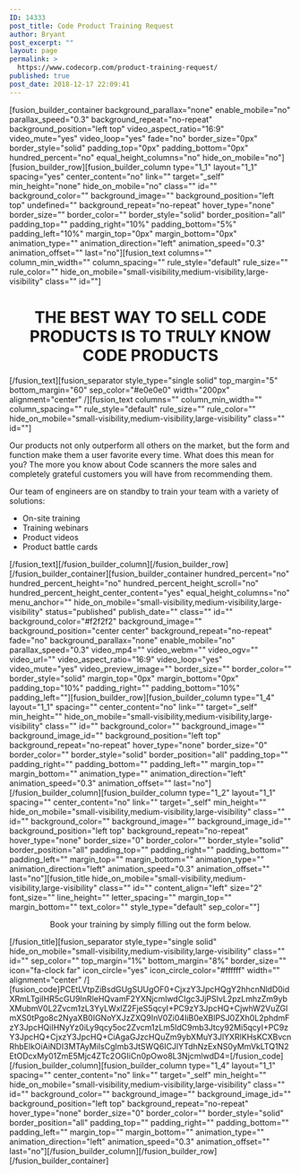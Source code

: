 ```yaml
---
ID: 14333
post_title: Code Product Training Request
author: Bryant
post_excerpt: ""
layout: page
permalink: >
  https://www.codecorp.com/product-training-request/
published: true
post_date: 2018-12-17 22:09:41
---
```

[fusion_builder_container background_parallax="none" enable_mobile="no" parallax_speed="0.3" background_repeat="no-repeat" background_position="left top" video_aspect_ratio="16:9" video_mute="yes" video_loop="yes" fade="no" border_size="0px" border_style="solid" padding_top="0px" padding_bottom="0px" hundred_percent="no" equal_height_columns="no" hide_on_mobile="no"][fusion_builder_row][fusion_builder_column type="1_1" layout="1_1" spacing="yes" center_content="no" link="" target="_self" min_height="none" hide_on_mobile="no" class="" id="" background_color="" background_image="" background_position="left top" undefined="" background_repeat="no-repeat" hover_type="none" border_size="" border_color="" border_style="solid" border_position="all" padding_top="" padding_right="10%" padding_bottom="5%" padding_left="10%" margin_top="0px" margin_bottom="0px" animation_type="" animation_direction="left" animation_speed="0.3" animation_offset="" last="no"][fusion_text columns="" column_min_width="" column_spacing="" rule_style="default" rule_size="" rule_color="" hide_on_mobile="small-visibility,medium-visibility,large-visibility" class="" id=""]
<h1></h1>
<h1 style="text-align: center;">THE BEST WAY TO SELL CODE PRODUCTS IS TO TRULY KNOW CODE PRODUCTS</h1>
[/fusion_text][fusion_separator style_type="single solid" top_margin="5" bottom_margin="60" sep_color="#e0e0e0" width="200px" alignment="center" /][fusion_text columns="" column_min_width="" column_spacing="" rule_style="default" rule_size="" rule_color="" hide_on_mobile="small-visibility,medium-visibility,large-visibility" class="" id=""]
<p style="text-align: left;">Our products not only outperform all others on the market, but the form and function make them a user favorite every time. What does this mean for you? The more you know about Code scanners the more sales and completely grateful customers you will have from recommending them.</p>
<p style="text-align: left;">Our team of engineers are on standby to train your team with a variety of solutions:</p>

<ul>
 	<li style="text-align: left;">On-site training</li>
 	<li>Training webinars</li>
 	<li style="text-align: left;">Product videos</li>
 	<li style="text-align: left;">Product battle cards</li>
</ul>
[/fusion_text][/fusion_builder_column][/fusion_builder_row][/fusion_builder_container][fusion_builder_container hundred_percent="no" hundred_percent_height="no" hundred_percent_height_scroll="no" hundred_percent_height_center_content="yes" equal_height_columns="no" menu_anchor="" hide_on_mobile="small-visibility,medium-visibility,large-visibility" status="published" publish_date="" class="" id="" background_color="#f2f2f2" background_image="" background_position="center center" background_repeat="no-repeat" fade="no" background_parallax="none" enable_mobile="no" parallax_speed="0.3" video_mp4="" video_webm="" video_ogv="" video_url="" video_aspect_ratio="16:9" video_loop="yes" video_mute="yes" video_preview_image="" border_size="" border_color="" border_style="solid" margin_top="0px" margin_bottom="0px" padding_top="10%" padding_right="" padding_bottom="10%" padding_left=""][fusion_builder_row][fusion_builder_column type="1_4" layout="1_1" spacing="" center_content="no" link="" target="_self" min_height="" hide_on_mobile="small-visibility,medium-visibility,large-visibility" class="" id="" background_color="" background_image="" background_image_id="" background_position="left top" background_repeat="no-repeat" hover_type="none" border_size="0" border_color="" border_style="solid" border_position="all" padding_top="" padding_right="" padding_bottom="" padding_left="" margin_top="" margin_bottom="" animation_type="" animation_direction="left" animation_speed="0.3" animation_offset="" last="no"][/fusion_builder_column][fusion_builder_column type="1_2" layout="1_1" spacing="" center_content="no" link="" target="_self" min_height="" hide_on_mobile="small-visibility,medium-visibility,large-visibility" class="" id="" background_color="" background_image="" background_image_id="" background_position="left top" background_repeat="no-repeat" hover_type="none" border_size="0" border_color="" border_style="solid" border_position="all" padding_top="" padding_right="" padding_bottom="" padding_left="" margin_top="" margin_bottom="" animation_type="" animation_direction="left" animation_speed="0.3" animation_offset="" last="no"][fusion_title hide_on_mobile="small-visibility,medium-visibility,large-visibility" class="" id="" content_align="left" size="2" font_size="" line_height="" letter_spacing="" margin_top="" margin_bottom="" text_color="" style_type="default" sep_color=""]
<p style="text-align: center;">Book your training by simply filling out the form below.</p>
[/fusion_title][fusion_separator style_type="single solid" hide_on_mobile="small-visibility,medium-visibility,large-visibility" class="" id="" sep_color="" top_margin="1%" bottom_margin="8%" border_size="" icon="fa-clock far" icon_circle="yes" icon_circle_color="#ffffff" width="" alignment="center" /][fusion_code]PCEtLVtpZiBsdGUgSUUgOF0+CjxzY3JpcHQgY2hhcnNldD0idXRmLTgiIHR5cGU9InRleHQvamF2YXNjcmlwdCIgc3JjPSIvL2pzLmhzZm9ybXMubmV0L2Zvcm1zL3YyLWxlZ2FjeS5qcyI+PC9zY3JpcHQ+CjwhW2VuZGlmXS0tPgo8c2NyaXB0IGNoYXJzZXQ9InV0Zi04IiB0eXBlPSJ0ZXh0L2phdmFzY3JpcHQiIHNyYz0iLy9qcy5oc2Zvcm1zLm5ldC9mb3Jtcy92Mi5qcyI+PC9zY3JpcHQ+CjxzY3JpcHQ+CiAgaGJzcHQuZm9ybXMuY3JlYXRlKHsKCXBvcnRhbElkOiAiNDI3MTAyMiIsCglmb3JtSWQ6ICJlYTdhNzExNS0yMmVkLTQ1N2EtODcxMy01ZmE5Mjc4ZTc2OGIiCn0pOwo8L3NjcmlwdD4=[/fusion_code][/fusion_builder_column][fusion_builder_column type="1_4" layout="1_1" spacing="" center_content="no" link="" target="_self" min_height="" hide_on_mobile="small-visibility,medium-visibility,large-visibility" class="" id="" background_color="" background_image="" background_image_id="" background_position="left top" background_repeat="no-repeat" hover_type="none" border_size="0" border_color="" border_style="solid" border_position="all" padding_top="" padding_right="" padding_bottom="" padding_left="" margin_top="" margin_bottom="" animation_type="" animation_direction="left" animation_speed="0.3" animation_offset="" last="no"][/fusion_builder_column][/fusion_builder_row][/fusion_builder_container]